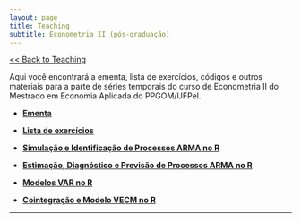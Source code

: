 ```yaml
---
layout: page
title: Teaching
subtitle: Econometria II (pós-graduação)
---
```


[<< Back to Teaching](/teaching)

Aqui você encontrará a ementa, lista de exercícios, códigos e outros materiais para a parte de séries temporais do curso de Econometria II do Mestrado em Economia Aplicada do PPGOM/UFPel.

- **[Ementa](/files/econometria2.pdf)**

- **[Lista de exercícios](/files/timeseries-lista.pdf)**

- **[Simulação e Identificação de Processos ARMA no R](/files/simulations-arma-completo.R)**

- **[Estimação, Diagnóstico e Previsão de Processos ARMA no R](/files/estimations.R)**

- **[Modelos VAR no R](/files/var.R)**

- **[Cointegração e Modelo VECM no R](/files/cointegration.R)**

---